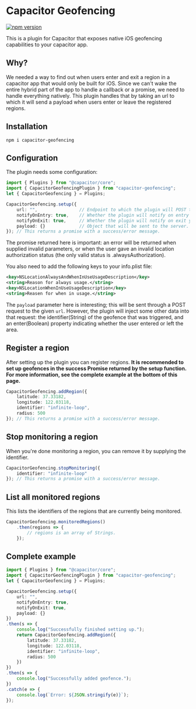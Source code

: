 # Capacitor Geofencing

[![npm version](https://badge.fury.io/js/capacitor-geofencing.svg)](https://badge.fury.io/js/capacitor-geofencing)

This is a plugin for Capacitor that exposes native iOS geofencing capabilities to your capacitor app. 



## Why?

We needed a way to find out when users enter and exit a region in a capacitor app that would only be built for iOS. Since we can't wake the entire hybrid part of the app to handle a callback or a promise, we need to handle everything natively. This plugin handles that by taking an url to which it will send a payload when users enter or leave the registered regions.



## Installation

`npm i capacitor-geofencing`



## Configuration

The plugin needs some configuration:

```typescript
import { Plugins } from "@capacitor/core";
import { CapacitorGeofencingPlugin } from "capacitor-geofencing";
let { CapacitorGeofencing } = Plugins;

CapacitorGeofencing.setup({
    url: "", 				// Endpoint to which the plugin will POST the payload.
    notifyOnEntry: true, 	// Whether the plugin will notify on entry yes or no.
    notifyOnExit: true,		// Whether the plugin will notify on exit yes or no.
    payload: {}				// Object that will be sent to the server.
}); // This returns a promise with a success/error message.
```

The promise returned here is important: an error will be returned when supplied invalid parameters, or when the user gave an invalid location authorization status (the only valid status is .alwaysAuthorization).

You also need to add the following keys to your info.plist file:

```xml
<key>NSLocationAlwaysAndWhenInUseUsageDescription</key>
<string>Reason for always usage.</string>
<key>NSLocationWhenInUseUsageDescription</key>
<string>Reasen for when in usage.</string>
```

The `payload` parameter here is interesting; this will be sent through a POST request to the given `url`. However, the plugin will inject some other data into that request: the identifier(String) of the geofence that was triggered, and an enter(Boolean) property indicating whether the user entered or left the area.



## Register a region

After setting up the plugin you can register regions. **It is recommended to set up geofences in the success Promise returned by the setup function. For more information, see the complete example at the bottom of this page.**

```typescript
CapacitorGeofencing.addRegion({
    latitude: 37.33182,
    longitude: 122.03118,
    identifier: "infinite-loop",
    radius: 500
});	// This returns a promise with a success/error message.
```



## Stop monitoring a region

When you're done monitoring a region, you can remove it by supplying the identifier.

```typescript
CapacitorGeofencing.stopMonitoring({
    identifier: "infinite-loop"
});	// This returns a promise with a success/error message.
```



## List all monitored regions

This lists the identifiers of the regions that are currently being monitored.

```typescript
CapacitorGeofencing.monitoredRegions()
    .then(regions => {
    	// regions is an array of Strings.
    });
```



## Complete example

```typescript
import { Plugins } from "@capacitor/core";
import { CapacitorGeofencingPlugin } from "capacitor-geofencing";
let { CapacitorGeofencing } = Plugins;

CapacitorGeofencing.setup({
    url: "",
    notifyOnEntry: true,
    notifyOnExit: true,
    payload: {}
})
.then(s => {
    console.log("Successfully finished setting up.");
    return CapacitorGeofencing.addRegion({
        latitude: 37.33182,
        longitude: 122.03118,
        identifier: "infinite-loop",
        radius: 500
    })
})
.then(s => {
    console.log("Successfully added geofence.");
})
.catch(e => {
    console.log(`Error: ${JSON.stringify(e)}`);
});
```
